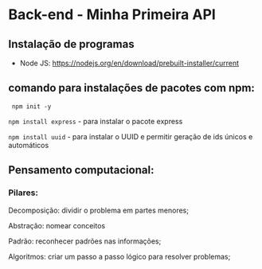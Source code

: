 # Back-end - Minha Primeira API

## Instalação de programas
- Node JS: https://nodejs.org/en/download/prebuilt-installer/current

## comando para instalações de pacotes com npm:
``` npm init -y```

``` npm install express ``` - para instalar o pacote express

```npm install uuid``` - para instalar o UUID e permitir geração de ids únicos e automáticos

## Pensamento computacional:
### Pilares:
<p>Decomposição: dividir o problema em partes menores;</p>
<p>Abstração: nomear conceitos</p>
<p>Padrão: reconhecer padrões nas informações;</p>
<p>Algoritmos: criar um passo a passo lógico para resolver problemas;</p>
